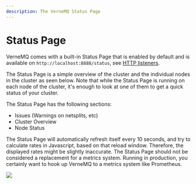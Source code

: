 ```yaml
---
description: The VerneMQ Status Page
---
```


# Status Page

VerneMQ comes with a built-in Status Page that is enabled by default and is available on `http://localhost:8888/status`, see [HTTP listeners](../configuration/http-listeners.md).

The Status Page is a simple overview of the cluster and the individual nodes in the cluster as seen below. Note that while the Status Page is running on each node of the cluster, it's enough to look at one of them to get a quick status of your cluster.

The Status Page has the following sections:

- Issues (Warnings on netsplits, etc)
- Cluster Overview
- Node Status

The Status Page will automatically refresh itself every 10 seconds, and try to calculate rates in Javascript, based on that reload window. Therefore, the displayed rates might be slightly inaccurate.
The Status Page should not be considered a replacement for a metrics system. Running in production, you certainly want to hook up VerneMQ to a metrics system like Prometheus.

![](../.gitbook/assets/vernemq_status_page.png)

